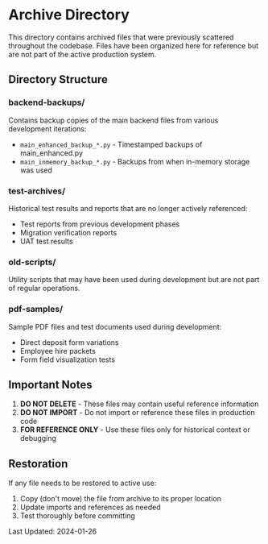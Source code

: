 # Archive Directory

This directory contains archived files that were previously scattered throughout the codebase. Files have been organized here for reference but are not part of the active production system.

## Directory Structure

### backend-backups/
Contains backup copies of the main backend files from various development iterations:
- `main_enhanced_backup_*.py` - Timestamped backups of main_enhanced.py
- `main_inmemory_backup_*.py` - Backups from when in-memory storage was used

### test-archives/
Historical test results and reports that are no longer actively referenced:
- Test reports from previous development phases
- Migration verification reports
- UAT test results

### old-scripts/
Utility scripts that may have been used during development but are not part of regular operations.

### pdf-samples/
Sample PDF files and test documents used during development:
- Direct deposit form variations
- Employee hire packets
- Form field visualization tests

## Important Notes

1. **DO NOT DELETE** - These files may contain useful reference information
2. **DO NOT IMPORT** - Do not import or reference these files in production code
3. **FOR REFERENCE ONLY** - Use these files only for historical context or debugging

## Restoration

If any file needs to be restored to active use:
1. Copy (don't move) the file from archive to its proper location
2. Update imports and references as needed
3. Test thoroughly before committing

Last Updated: 2024-01-26